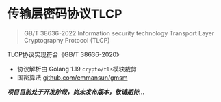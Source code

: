 # 传输层密码协议TLCP

> GB/T 38636-2022 Information security technology Transport Layer Cryptography Protocol (TLCP)

TLCP协议实现符合《GB/T 38636-2020》

- 协议解析由 Golang 1.19 `crypto/tls`模块裁剪
- 国密算法 [github.com/emmansun/gmsm](https://github.com/emmansun/gmsm) 

***项目目前处于开发阶段，尚未发布版本，敬请期待...***

